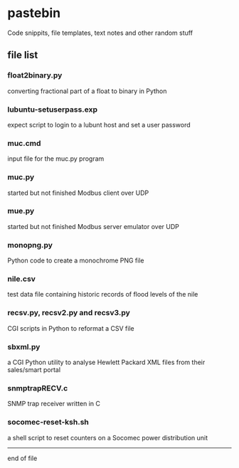 # pastebin

Code snippits, file templates, text notes and other random stuff

## file list

### float2binary.py

converting fractional part of a float to binary in Python

### lubuntu-setuserpass.exp

expect script to login to a lubunt host and set a user password

### muc.cmd

input file for the muc.py program

### muc.py

started but not finished Modbus client over UDP

### mue.py

started but not finished Modbus server emulator over UDP

### monopng.py

Python code to create a monochrome PNG file

### nile.csv

test data file containing historic records of flood levels of the nile

### recsv.py, recsv2.py and recsv3.py

CGI scripts in Python to reformat a CSV file

### sbxml.py

a CGI Python utility to analyse Hewlett Packard XML files
from their sales/smart portal

### snmptrapRECV.c

SNMP trap receiver written in C

### socomec-reset-ksh.sh

a shell script to reset counters on a Socomec power
distribution unit

-----------------

end of file
 